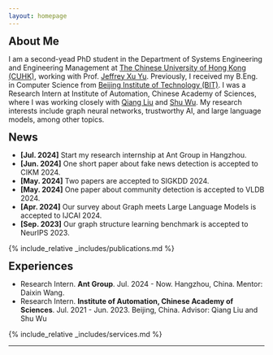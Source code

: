 ```yaml
---
layout: homepage
---
```


<!-- ## Biography -->

<h2 id="aboutme" style="margin: 2px 0px 0px;">About Me</h2>

I am a second-yead PhD student in the Department of Systems Engineering and Engineering Management at [The Chinese University of Hong Kong (CUHK)](https://www.cuhk.edu.hk/chinese/index.html), working with Prof. [Jeffrey Xu Yu](https://www.se.cuhk.edu.hk/people/academic-staff/prof-yu-xu-jeffrey/). Previously, I received my B.Eng. in Computer Science from [Beijing Institute of Technology (BIT)](https://www.bit.edu.cn/). I was a Research Intern at Institute of Automation, Chinese Academy of Sciences, where I was working closely with [Qiang Liu](https://john-qiangliu.tech/) and [Shu Wu](https://people.ucas.ac.cn/~shuwu). My research interests include graph neural networks, trustworthy AI, and large language models, among other topics.

<h2 id="news" style="margin: 2px 0px 0px;">News</h2>

<ul>
  <li><strong>[Jul. 2024]</strong> Start my research internship at Ant Group in Hangzhou.</li>
  <li><strong>[Jun. 2024]</strong> One short paper about fake news detection is accepted to CIKM 2024.</li>
  <li><strong>[May. 2024]</strong> Two papers are accepted to SIGKDD 2024.</li>
  <li><strong>[May. 2024]</strong> One paper about community detection is accepted to VLDB 2024.</li>
  <li><strong>[Apr. 2024]</strong> Our survey about Graph meets Large Language Models is accepted to IJCAI 2024.</li>
  <li><strong>[Sep. 2023]</strong> Our graph structure learning benchmark is accepted to NeurIPS 2023.</li>
</ul>

<!-- My research interests include -->

<!-- <!-- * **Psychology of Language Models**: understanding how large language models develope reasoning capabilities and  -->

<!-- * **Generalization**: 

* **Applications**:  -->


{% include_relative _includes/publications.md %}

<h2 id="experience" style="margin: 2px 0px 0px;">Experiences</h2>

<ul>
  <li>Research Intern. <strong>Ant Group</strong>. Jul. 2024 - Now. Hangzhou, China. Mentor: Daixin Wang.</li>
  <li>Research Intern. <strong>Institute of Automation, Chinese Academy of Sciences</strong>. Jul. 2021 - Jun. 2023. Beijing, China. Advisor: Qiang Liu and Shu Wu</li>
</ul>

{% include_relative _includes/services.md %}

---

<script align="center" width="200" style="margin-top:30px;" type="text/javascript" id="clustrmaps" src="//clustrmaps.com/map_v2.js?d=8MJ4aEEf-KcwZje3zPu4G4P06CTw37UHKD4bJNP545c&cl=ffffff&w=a"></script>


